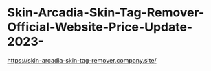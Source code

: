 # Skin-Arcadia-Skin-Tag-Remover-Official-Website-Price-Update-2023-
https://skin-arcadia-skin-tag-remover.company.site/

